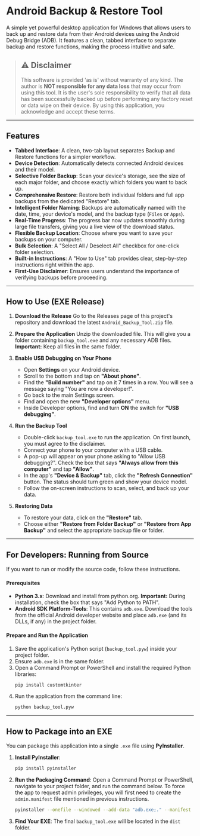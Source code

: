 # Android Backup & Restore Tool

A simple yet powerful desktop application for Windows that allows users to back up and restore data from their Android devices using the Android Debug Bridge (ADB). It features a clean, tabbed interface to separate backup and restore functions, making the process intuitive and safe.

> ## ⚠️ Disclaimer
>
> This software is provided 'as is' without warranty of any kind. The author is **NOT responsible for any data loss** that may occur from using this tool. It is the user's sole responsibility to verify that all data has been successfully backed up before performing any factory reset or data wipe on their device. By using this application, you acknowledge and accept these terms.

---
## Features

* **Tabbed Interface**: A clean, two-tab layout separates Backup and Restore functions for a simpler workflow.
* **Device Detection**: Automatically detects connected Android devices and their model.
* **Selective Folder Backup**: Scan your device's storage, see the size of each major folder, and choose exactly which folders you want to back up.
* **Comprehensive Restore**: Restore both individual folders and full app backups from the dedicated "Restore" tab.
* **Intelligent Folder Naming**: Backups are automatically named with the date, time, your device's model, and the backup type (`Files` or `Apps`).
* **Real-Time Progress**: The progress bar now updates smoothly during large file transfers, giving you a live view of the download status.
* **Flexible Backup Location**: Choose where you want to save your backups on your computer.
* **Bulk Selection**: A "Select All / Deselect All" checkbox for one-click folder selection.
* **Built-in Instructions**: A "How to Use" tab provides clear, step-by-step instructions right within the app.
* **First-Use Disclaimer**: Ensures users understand the importance of verifying backups before proceeding.

---
## How to Use (EXE Release)

1.  **Download the Release**
    Go to the Releases page of this project's repository and download the latest `Android_Backup_Tool.zip` file.

2.  **Prepare the Application**
    Unzip the downloaded file. This will give you a folder containing `backup_tool.exe` and any necessary ADB files.
    **Important:** Keep all files in the same folder.

3.  **Enable USB Debugging on Your Phone**
    * Open **Settings** on your Android device.
    * Scroll to the bottom and tap on **"About phone"**.
    * Find the **"Build number"** and tap on it 7 times in a row. You will see a message saying "You are now a developer!".
    * Go back to the main Settings screen.
    * Find and open the new **"Developer options"** menu.
    * Inside Developer options, find and turn **ON** the switch for **"USB debugging"**.

4.  **Run the Backup Tool**
    * Double-click `backup_tool.exe` to run the application. On first launch, you must agree to the disclaimer.
    * Connect your phone to your computer with a USB cable.
    * A pop-up will appear on your phone asking to "Allow USB debugging?". Check the box that says **"Always allow from this computer"** and tap **"Allow"**.
    * In the app's **"Device & Backup"** tab, click the **"Refresh Connection"** button. The status should turn green and show your device model.
    * Follow the on-screen instructions to scan, select, and back up your data.

5.  **Restoring Data**
    * To restore your data, click on the **"Restore"** tab.
    * Choose either **"Restore from Folder Backup"** or **"Restore from App Backup"** and select the appropriate backup file or folder.

---
## For Developers: Running from Source

If you want to run or modify the source code, follow these instructions.

#### Prerequisites

* **Python 3.x**: Download and install from python.org. **Important:** During installation, check the box that says "Add Python to PATH".
* **Android SDK Platform-Tools**: This contains `adb.exe`. Download the tools from the official Android developer website and place `adb.exe` (and its DLLs, if any) in the project folder.

#### Prepare and Run the Application
1.  Save the application's Python script (`backup_tool.pyw`) inside your project folder.
2.  Ensure `adb.exe` is in the same folder.
3.  Open a Command Prompt or PowerShell and install the required Python libraries:
    ```bash
    pip install customtkinter
    ```
4.  Run the application from the command line:
    ```bash
    python backup_tool.pyw
    ```
---
## How to Package into an EXE

You can package this application into a single `.exe` file using **PyInstaller**.

1.  **Install PyInstaller**:
    ```bash
    pip install pyinstaller
    ```
2.  **Run the Packaging Command**:
    Open a Command Prompt or PowerShell, navigate to your project folder, and run the command below. To force the app to request admin privileges, you will first need to create the `admin.manifest` file mentioned in previous instructions.

    ```bash
    pyinstaller --onefile --windowed --add-data "adb.exe;." --manifest "admin.manifest" --icon="your_icon.ico" backup_tool.pyw
    ```
3.  **Find Your EXE**: The final `backup_tool.exe` will be located in the `dist` folder.
